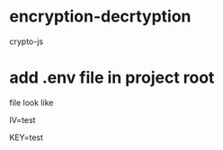 # encryption-decrtyption
crypto-js
# add .env file in project root 
file look like

IV=test

KEY=test
